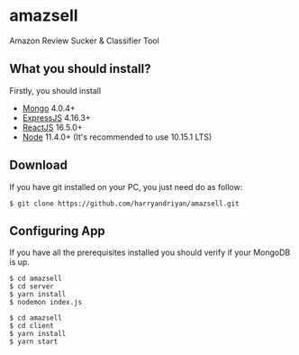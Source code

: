 # amazsell
Amazon Review Sucker & Classifier Tool

## What you should install?

Firstly, you should install

-   [Mongo](https://www.mongodb.com/) 4.0.4+
-   [ExpressJS](https://expressjs.com/) 4.16.3+
-   [ReactJS](https://reactjs.org/) 16.5.0+
-   [Node](https://nodejs.org/en/) 11.4.0+ (It's recommended to use 10.15.1 LTS)

## Download

If you have git installed on your PC, you just need do as follow:

```
$ git clone https://github.com/harryandriyan/amazsell.git
```

## Configuring App

If you have all the prerequisites installed you should verify if your MongoDB is up.

```
$ cd amazsell
$ cd server
$ yarn install
$ nodemon index.js
```

```
$ cd amazsell
$ cd client
$ yarn install
$ yarn start
```
